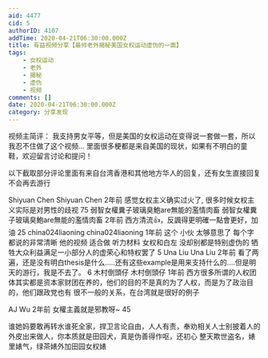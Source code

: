 ```yaml
---
aid: 4477
cid: 5
authorID: 4107
addTime: 2020-04-21T06:30:00.000Z
title: 有益视频分享【最帅老外揭秘美国女权运动虚伪的一面】
tags:
    - 女权运动
    - 老外
    - 揭秘
    - 虚伪
    - 视频
comments: []
date: 2020-04-21T06:30:00.000Z
category: 分享发现
---
```


视频主简评： 我支持男女平等，但是美国的女权运动在变得说一套做一套，所以我忍不住做了这个视频... 里面很多梗都是来自美国的现状，如果有不明白的童鞋，欢迎留言讨论和提问！

以下截取部分评论里面有来自台湾香港和其他地方华人的回复，还有女生直接回复不会再去游行

Shiyuan Chen Shiyuan Chen 2年前 感觉女权主义确实过火了, 很多时候女权主义实际是对男性的歧视 75 弱智女權糞子玻璃臭鮑are無能的濫情肉畜 弱智女權糞子玻璃臭鮑are無能的濫情肉畜 2年前 西方清流👍，反諷得更明確一點會更好，加油 25 china024liaoning china024liaoning 1年前 这个 小伙 太够意思了 每个字都说的非常清晰 他的视频 适合做 听力材料 女权和白左 没却别都是特别虚伪的 牺牲大众利益满足一小部分人的虚荣心和特权罢了 5 Una Liu Una Liu 2年前 看了两遍，还是没有明白thesis是什么.....还有这些example是用来支持什么的....但是明天的游行，我是不去了。 6 木村倒頭仔 木村倒頭仔 1年前 西方很多所谓的人权团体其实都是资本家财团在养的，他们的目的不是真的为了人权，而是为了政治目的，他们跟政党也有 很不一般的关系，在台湾就是很好的例子

AJ Wu 2年前 女權主義就是邪教呀~ 45

谁她妈要敢再转水谁死全家，捍卫言论自由，人人有责，奉劝相关人士别披着人的外皮出来做人，你本质就是田园犬，真是伪善得作呕，还初心 整天欺世盗名，婊里婊气，绿茶婊外加田园女权婊
